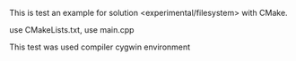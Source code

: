 This is test an example for solution <experimental/filesystem> with CMake.


use CMakeLists.txt,
use main.cpp

This test was used compiler cygwin environment
